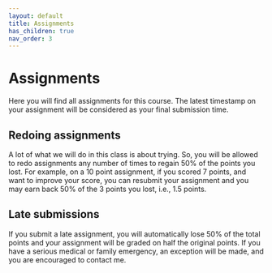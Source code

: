 ```yaml
---
layout: default
title: Assignments
has_children: true
nav_order: 3
---
```


# Assignments

Here you will find all assignments for this course. The latest timestamp on your assignment will be considered as your final submission time.

## Redoing assignments

A lot of what we will do in this class is about trying. So, you will be allowed to redo assignments any number of times to regain 50% of the points you lost. For example, on a 10 point assignment, if you scored 7 points, and want to improve your score, you can resubmit your assignment and you may earn back 50% of the 3 points you lost, i.e., 1.5 points.

## Late submissions

If you submit a late assignment, you will automatically lose 50% of the total points and your assignment will be graded on half the original points. If you have a serious medical or family emergency, an exception will be made, and you are encouraged to contact me. 
